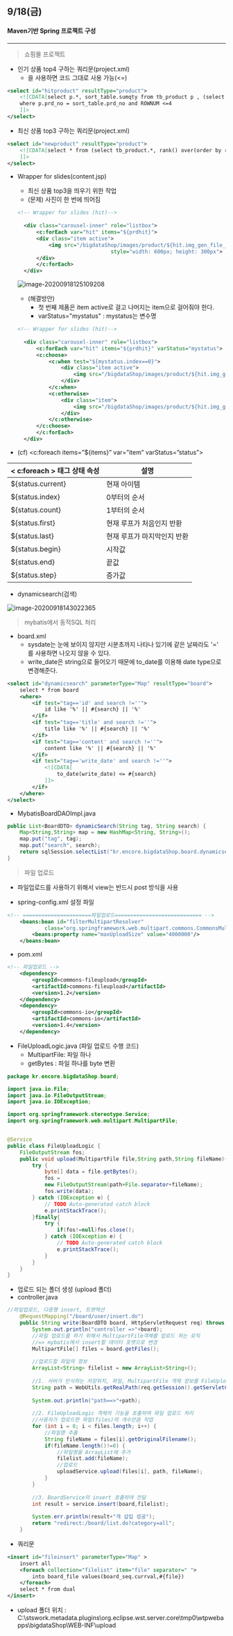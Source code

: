 ## 9/18(금)

#### Maven기반 Spring 프로젝트 구성

--------

> 쇼핑몰 프로젝트

- 인기 상품 top4 구하는 쿼리문(project.xml)
  - <![CDATA[(쿼리문)]] >을 사용하면 코드 그대로 사용 가능(<=)

```xml
<select id="hitproduct" resultType="product">
	<![CDATA[select p.*, sort_table.sumqty from tb_product p , (select prd_no, sum(qty) 	as sumqty from tb_order_product GROUP by prd_no order by sumqty desc) sort_table
	where p.prd_no = sort_table.prd_no and ROWNUM <=4
	]]>
</select>
```



- 최신 상품 top3 구하는 쿼리문(project.xml)

```xml
<select id="newproduct" resultType="product">
	<![CDATA[select * from (select tb_product.*, rank() over(order by reg_dtm desc) 			myrank from tb_product) rank_table where myrank <= 3
	]]>
</select>
```



- Wrapper for slides(content.jsp)

  - 최신 상품 top3을 띄우기 위한 작업 
  - (문제) 사진이 한 번에 띄어짐

  ```xml
  <!-- Wrapper for slides (hit)-->
  					
  	<div class="carousel-inner" role="listbox">
  		<c:forEach var="hit" items="${prdhit}">
  		<div class="item active">
  			<img src="/bigdataShop/images/product/${hit.img_gen_file_nm}" alt="Image"
  								style="width: 600px; height: 300px">
  		</div>
  		</c:forEach>
  	</div>
  ```

  ![image-20200918125109208](image\image-20200918125109208.png)

  - (해결방안)
    - 첫 번째 제품은 item active로 걸고 나머지는 item으로 걸어줘야 한다.
    - varStatus="mystatus"  : mystatus는 변수명

  ```xml
  <!-- Wrapper for slides (hit)-->
  					
  	<div class="carousel-inner" role="listbox">
  		<c:forEach var="hit" items="${prdhit}" varStatus="mystatus">		
  		<c:choose>
  			<c:when test="${mystatus.index==0}">
  				<div class="item active">
  					<img src="/bigdataShop/images/product/${hit.img_gen_file_nm}" 							alt="Image" style="width: 600px; height: 300px">
  				</div>
  			</c:when>
  			<c:otherwise>
  				<div class="item">
  					<img src="/bigdataShop/images/product/${hit.img_gen_file_nm}" 							alt="Image" style="width: 600px; height: 300px">
  				</div>
  			</c:otherwise>
  		</c:choose>	
  		</c:forEach>
  	</div>
  ```

  

- (cf)  <c:foreach items=”${items}” var=”item” varStatus=”status”>

| < c:foreach > 태그 상태 속성 | 설명                        |
| ---------------------------- | --------------------------- |
| ${status.current}            | 현재 아이템                 |
| ${status.index}              | 0부터의 순서                |
| ${status.count}              | 1부터의 순서                |
| ${status.first}              | 현재 루프가 처음인지 반환   |
| ${status.last}               | 현재 루프가 마지막인지 반환 |
| ${status.begin}              | 시작값                      |
| ${status.end}                | 끝값                        |
| ${status.step}               | 증가값                      |



- dynamicsearch(검색)

![image-20200918143022365](image\image-20200918143022365.png)



> mybatis에서 동적SQL 처리

- board.xml
  - sysdate는 눈에 보이지 않지만 시분초까지 나타나 있기에 같은 날짜라도 '=' 를 사용하면 나오지 않을 수 있다.
  - write_date은 string으로 들어오기 때문에 to_date를 이용해 date type으로 변경해준다.

```xml
<select id="dynamicsearch" parameterType="Map" resultType="board">
	select * from board 
	<where>
		<if test="tag=='id' and search !=''">
			id like '%' || #{search} || '%'
		</if>
		<if test="tag=='title' and search !=''">
			title like '%' || #{search} || '%'
		</if>
		<if test="tag=='content' and search !=''">
			content like '%' || #{search} || '%'
		</if>
		<if test="tag=='write_date' and search !=''">
			<![CDATA[
				to_date(write_date) <= #{search}
			]]>
		</if>
	</where>
</select>
```



- MybatisBoardDAOImpl.java

```java
public List<BoardDTO> dynamicSearch(String tag, String search) {
	Map<String,String> map = new HashMap<String, String>();
	map.put("tag", tag);
	map.put("search", search);
	return sqlSession.selectList("kr.encore.bigdataShop.board.dynamicsearch",map);
}
```



> 파일 업로드 

- 파일업로드를 사용하기 위해서 view는 반드시 post 방식을 사용

- spring-config.xml 설정 파일

```xml
<!-- ======================파일업로드============================ -->
	<beans:bean id="filterMultipartResolver"
			class="org.springframework.web.multipart.commons.CommonsMultipartResolver">
		<beans:property name="maxUploadSize" value="4000000"/>	
	</beans:bean>
```



- pom.xml

```xml
<!-- 파일업로드 -->
	<dependency>
		<groupId>commons-fileupload</groupId>
		<artifactId>commons-fileupload</artifactId>
		<version>1.2</version>
	</dependency>
	<dependency>
		<groupId>commons-io</groupId>
		<artifactId>commons-io</artifactId>
		<version>1.4</version>
	</dependency>
```



- FileUploadLogic.java (파일 업로드 수행 코드)
  - MultipartFile: 파일 하나 
  - getBytes : 파일 하나를 byte 변환

```java
package kr.encore.bigdataShop.board;

import java.io.File;
import java.io.FileOutputStream;
import java.io.IOException;

import org.springframework.stereotype.Service;
import org.springframework.web.multipart.MultipartFile;


@Service
public class FileUploadLogic {
	FileOutputStream fos;
	public void upload(MultipartFile file,String path,String fileName){
		try {
			byte[] data = file.getBytes();
			fos = 
			new FileOutputStream(path+File.separator+fileName);
			fos.write(data);
		} catch (IOException e) {
			// TODO Auto-generated catch block
			e.printStackTrace();
		}finally{
			try {
				if(fos!=null)fos.close();
			} catch (IOException e) {
				// TODO Auto-generated catch block
				e.printStackTrace();
			}
		}
	}
}
```



- 업로드 되는 폴더 생성 (upload 폴더)
- controller.java

```java
//파일업로드, 다중행 insert, 트랜잭션
	@RequestMapping("/board/user/insert.do")
	public String write(BoardDTO board, HttpServletRequest req) throws Exception{
		System.out.println("controller =>"+board);
		//파일 업로드를 하기 위해서 MultipartFile객체를 업로드 하는 로직
		//=> mybatis에서 insert할 데이터 포맷으로 변경
		MultipartFile[] files = board.getFiles();
		
		//업로드할 파일의 정보 
		ArrayList<String> filelist = new ArrayList<String>();
		
		//1. 서버가 인식하는 저장위치, 파일, MultipartFile 객체 정보를 FileUploadLogic로 전달
		String path = WebUtils.getRealPath(req.getSession().getServletContext(), "/WEB-INF/upload");
		
		System.out.println("path==>"+path);
		
		//2. FileUploadLogic 객체의 기능을 호출하며 파일 업로드 처리 
		//사용자가 업로드한 파일(files)의 개수만큼 작업
		for (int i = 0; i < files.length; i++) {
			//파일명 추출
			String fileName = files[i].getOriginalFilename();
			if(fileName.length()!=0) {
				//파일명을 ArrayList에 추가
				filelist.add(fileName);
				//업로드
				uploadService.upload(files[i], path, fileName);
			}
		}
		
		//3. BoardService의 insert 호출하여 전달
		int result = service.insert(board,filelist);
		
		System.err.println(result+"개 삽입 성공");
		return "redirect:/board/list.do?category=all";
	}
```

- 쿼리문

```xml
<insert id="fileinsert" parameterType="Map" >
	insert all
	<foreach collection="filelist" item="file" separator=" ">
		into board_file values(board_seq.currval,#{file})
	</foreach>
	select * from dual
</insert>
```



- upload 폴더 위치 : C:\stswork\.metadata\.plugins\org.eclipse.wst.server.core\tmp0\wtpwebapps\bigdataShop\WEB-INF\upload



